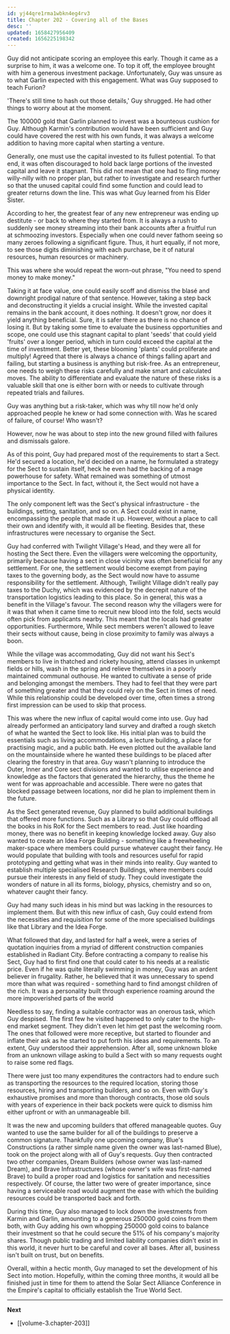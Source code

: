```yaml
---
id: yj44qre1rma1wbkn4eg4rv3
title: Chapter 202 - Covering all of the Bases
desc: ''
updated: 1658427956409
created: 1656225198342
---
```


Guy did not anticipate scoring an employee this early. Though it came as a surprise to him, it was a welcome one. To top it off, the employee brought with him a generous investment package. Unfortunately, Guy was unsure as to what Garlin expected with this engagement. What was Guy supposed to teach Furion?

'There's still time to hash out those details,' Guy shrugged. He had other things to worry about at the moment.

The 100000 gold that Garlin planned to invest was a bounteous cushion for Guy. Although Karmin's contribution would have been sufficient and Guy could have covered the rest with his own funds, it was always a welcome addition to having more capital when starting a venture.

Generally, one must use the capital invested to its fullest potential. To that end, it was often discouraged to hold back large portions of the invested capital and leave it stagnant. This did not mean that one had to fling money willy-nilly with no proper plan, but rather to investigate and research further so that the unused capital could find some function and could lead to greater returns down the line. This was what Guy learned from his Elder Sister.

According to her, the greatest fear of any new entrepreneur was ending up destitute - or back to where they started from. It is always a rush to suddenly see money streaming into their bank accounts after a fruitful run at schmoozing investors. Especially when one could never fathom seeing so many zeroes following a significant figure. Thus, it hurt equally, if not more, to see those digits diminishing with each purchase, be it of natural resources, human resources or machinery.

This was where she would repeat the worn-out phrase, "You need to spend money to make money."

Taking it at face value, one could easily scoff and dismiss the blasé and downright prodigal nature of that sentence. However, taking a step back and deconstructing it yields a crucial insight. While the invested capital remains in the bank account, it does nothing. It doesn't grow, nor does it yield anything beneficial. Sure, it is safer there as there is no chance of losing it. But by taking some time to evaluate the business opportunities and scope, one could use this stagnant capital to plant 'seeds' that could yield 'fruits' over a longer period, which in turn could exceed the capital at the time of investment. Better yet, these blooming 'plants' could proliferate and multiply! Agreed that there is always a chance of things falling apart and failing, but starting a business is anything but risk-free. As an entrepreneur, one needs to weigh these risks carefully and make smart and calculated moves. The ability to differentiate and evaluate the nature of these risks is a valuable skill that one is either born with or needs to cultivate through repeated trials and failures. 

Guy was anything but a risk-taker, which was why till now he'd only approached people he knew or had some connection with. Was he scared of failure, of course! Who wasn't?

However, now he was about to step into the new ground filled with failures and dismissals galore.

As of this point, Guy had prepared most of the requirements to start a Sect. He'd secured a location, he'd decided on a name, he formulated a strategy for the Sect to sustain itself, heck he even had the backing of a mage powerhouse for safety. What remained was something of utmost importance to the Sect. In fact, without it, the Sect would not have a physical identity.

The only component left was the Sect's physical infrastructure - the buildings, setting, sanitation, and so on. A Sect could exist in name, encompassing the people that made it up. However, without a place to call their own and identify with, it would all be fleeting. Besides that, these infrastructures were necessary to organise the Sect.

Guy had conferred with Twilight Village's Head, and they were all for hosting the Sect there. Even the villagers were welcoming the opportunity, primarily because having a sect in close vicinity was often beneficial for any settlement. For one, the settlement would become exempt from paying taxes to the governing body, as the Sect would now have to assume responsibility for the settlement. Although, Twilight Village didn't really pay taxes to the Duchy, which was evidenced by the decrepit nature of the transportation logistics leading to this place. So in general, this was a benefit in the Village's favour. The second reason why the villagers were for it was that when it came time to recruit new blood into the fold, sects would often pick from applicants nearby. This meant that the locals had greater opportunities. Furthermore, While sect members weren't allowed to leave their sects without cause, being in close proximity to family was always a boon.

While the village was accommodating, Guy did not want his Sect's members to live in thatched and rickety housing, attend classes in unkempt fields or hills, wash in the spring and relieve themselves in a poorly maintained communal outhouse. He wanted to cultivate a sense of pride and belonging amongst the members. They had to feel that they were part of something greater and that they could rely on the Sect in times of need. While this relationship could be developed over time, often times a strong first impression can be used to skip that process.

This was where the new influx of capital would come into use. Guy had already performed an anticipatory land survey and drafted a rough sketch of what he wanted the Sect to look like. His initial plan was to build the essentials such as living accommodations, a lecture building, a place for practising magic, and a public bath. He even plotted out the available land on the mountainside where he wanted these buildings to be placed after clearing the forestry in that area. Guy wasn't planning to introduce the Outer, Inner and Core sect divisions and wanted to utilise experience and knowledge as the factors that generated the hierarchy, thus the theme he went for was approachable and accessible. There were no gates that blocked passage between locations, nor did he plan to implement them in the future.

As the Sect generated revenue, Guy planned to build additional buildings that offered more functions. Such as a Library so that Guy could offload all the books in his RoK for the Sect members to read. Just like hoarding money, there was no benefit in keeping knowledge locked away. Guy also wanted to create an Idea Forge Building - something like a freewheeling maker-space where members could pursue whatever caught their fancy. He would populate that building with tools and resources useful for rapid prototyping and getting what was in their minds into reality. Guy wanted to establish multiple specialised Research Buildings, where members could pursue their interests in any field of study. They could investigate the wonders of nature in all its forms, biology, physics, chemistry and so on, whatever caught their fancy.

Guy had many such ideas in his mind but was lacking in the resources to implement them. But with this new influx of cash, Guy could extend from the necessities and requisition for some of the more specialised buildings like that Library and the Idea Forge.

What followed that day, and lasted for half a week, were a series of quotation inquiries from a myriad of different construction companies established in Radiant City. Before contracting a company to realise his Sect, Guy had to first find one that could cater to his needs at a realistic price. Even if he was quite literally swimming in money, Guy was an ardent believer in frugality. Rather, he believed that it was unnecessary to spend more than what was required - something hard to find amongst children of the rich. It was a personality built through experience roaming around the more impoverished parts of the world

Needless to say, finding a suitable contractor was an onerous task, which Guy despised. The first few he visited happened to only cater to the high-end market segment. They didn't even let him get past the welcoming room. The ones that followed were more receptive, but started to flounder and inflate their ask as he started to put forth his ideas and requirements. To an extent, Guy understood their apprehension. After all, some unknown bloke from an unknown village asking to build a Sect with so many requests ought to raise some red flags.

There were just too many expenditures the contractors had to endure such as transporting the resources to the required location, storing those resources, hiring and transporting builders, and so on. Even with Guy's exhaustive promises and more than thorough contracts, those old souls with years of experience in their back pockets were quick to dismiss him either upfront or with an unmanageable bill.

It was the new and upcoming builders that offered manageable quotes. Guy wanted to use the same builder for all of the buildings to preserve a common signature. Thankfully one upcoming company, Blue's Constructions (a rather simple name given the owner was last-named Blue), took on the project along with all of Guy's requests. Guy then contracted two other companies, Dream Builders (whose owner was last-named Dream), and Brave Infrastructures (whose owner's wife was first-named Brave) to build a proper road and logistics for sanitation and necessities respectively. Of course, the latter two were of greater importance, since having a serviceable road would augment the ease with which the building resources could be transported back and forth.

During this time, Guy also managed to lock down the investments from Karmin and Garlin, amounting to a generous 250000 gold coins from them both, with Guy adding his own whopping 250000 gold coins to balance their investment so that he could secure the 51% of his company's majority shares. Though public trading and limited liability companies didn't exist in this world, it never hurt to be careful and cover all bases. After all, business isn't built on trust, but on benefits.

Overall, within a hectic month, Guy managed to set the development of his Sect into motion. Hopefully, within the coming three months, it would all be finished just in time for them to attend the Solar Sect Alliance Conference in the Empire's capital to officially establish the True World Sect.

____

**Next**
* [[volume-3.chapter-203]]